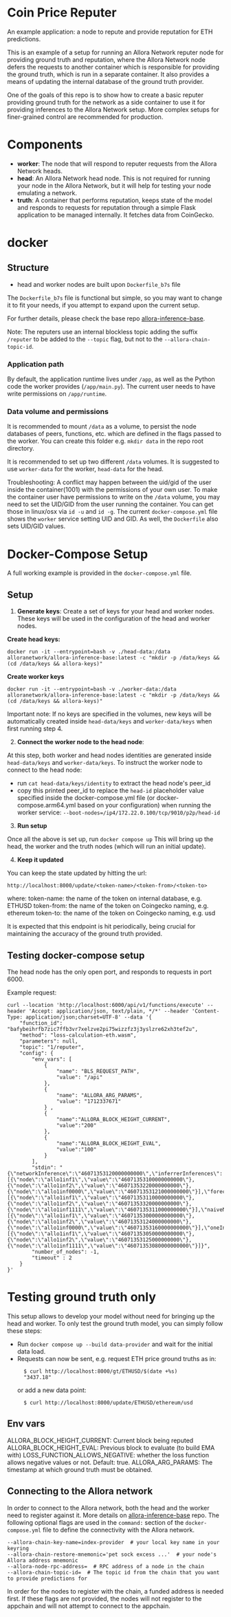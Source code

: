 # Coin Price Reputer

An example application: a node to repute and provide reputation for ETH predictions.

This is an example of a setup for running an Allora Network reputer node for providing ground truth and reputation, where the Allora Network node defers the requests to another container which is responsible for providing the ground truth, which is run in a separate container.
It also provides a means of updating the internal database of the ground truth provider.

One of the goals of this repo is to show how to create a basic reputer providing ground truth for the network as a side container to use it for providing inferences to the Allora Network setup. More complex setups for finer-grained control are recommended for production.

# Components

* **worker**: The node that will respond to reputer requests from the Allora Network heads.
* **head**: An Allora Network head node. This is not required for running your node in the Allora Network, but it will help for testing your node emulating a network.
* **truth**: A container that performs reputation, keeps state of the model and responds to requests for reputation through a simple Flask application to be managed internally. It fetches data from CoinGecko.


# docker

## Structure

- head and worker nodes are built upon `Dockerfile_b7s` file

The `Dockerfile_b7s` file is functional but simple, so you may want to change it to fit your needs, if you attempt to expand upon the current setup.

For further details, please check the base repo [allora-inference-base](https://github.com/allora-network/allora-inference-base).

Note: The reputers use an internal blockless topic adding the suffix `/reputer` to be added to the `--topic` flag, but not to the `--allora-chain-topic-id`. 

###  Application path

By default, the application runtime lives under `/app`, as well as the Python code the worker provides (`/app/main.py`). The current user needs to have write permissions on `/app/runtime`.

### Data volume and permissions

It is recommended to mount `/data` as a volume, to persist the node databases of peers, functions, etc. which are defined in the flags passed to the worker.
You can create this folder e.g. `mkdir data` in the repo root directory.

It is recommended to set up two different `/data` volumes. It is suggested to use `worker-data` for the worker, `head-data` for the head.

Troubleshooting: A conflict may happen between the uid/gid of the user inside the container(1001) with the permissions of your own user.
To make the container user have permissions to write on the `/data` volume, you may need to set the UID/GID from the user running the container. You can get those in linux/osx via `id -u` and `id -g`.
The current `docker-compose.yml` file shows the `worker` service setting UID and GID. As well, the `Dockerfile` also sets UID/GID values.


# Docker-Compose Setup
A full working example is provided in the `docker-compose.yml` file.


## Setup

1. **Generate keys**: Create a set of keys for your head and worker nodes. These keys will be used in the configuration of the head and worker nodes.

**Create head keys:**
```
docker run -it --entrypoint=bash -v ./head-data:/data alloranetwork/allora-inference-base:latest -c "mkdir -p /data/keys && (cd /data/keys && allora-keys)"
```

**Create worker keys**
```
docker run -it --entrypoint=bash -v ./worker-data:/data alloranetwork/allora-inference-base:latest -c "mkdir -p /data/keys && (cd /data/keys && allora-keys)"
```

Important note: If no keys are specified in the volumes, new keys will be automatically created inside `head-data/keys` and `worker-data/keys` when first running step 4.

2. **Connect the worker node to the head node**:

At this step, both worker and head nodes identities are generated inside `head-data/keys` and `worker-data/keys`.
To instruct the worker node to connect to the head node:
- run `cat head-data/keys/identity` to extract the head node's peer_id 
- copy this printed peer_id to replace the `head-id` placeholder value specified inside the docker-compose.yml file (or docker-compose.arm64.yml based on your configuration) when running the worker service: `--boot-nodes=/ip4/172.22.0.100/tcp/9010/p2p/head-id`

3. **Run setup**

Once all the above is set up, run `docker compose up`
This will bring up the head, the worker and the truth nodes (which will run an initial update). 

4. **Keep it updated**

You can keep the state updated by hitting the url: 

```
http://localhost:8000/update/<token-name>/<token-from>/<token-to>
```
where:
token-name: the name of the token on internal database, e.g. ETHUSD
token-from: the name of the token on Coingecko naming, e.g. ethereum
token-to: the name of the token on Coingecko naming, e.g. usd

It is expected that this endpoint is hit periodically, being crucial for maintaining the accuracy of the ground truth provided.

## Testing docker-compose setup

The head node has the only open port, and responds to requests in port 6000.

Example request:
```
curl --location 'http://localhost:6000/api/v1/functions/execute' --header 'Accept: application/json, text/plain, */*' --header 'Content-Type: application/json;charset=UTF-8' --data '{
    "function_id": "bafybeihrfb7zic7ffb3vr7xelzve2pi75wizzfz3j3yslzre62xh3tef2u",
    "method": "loss-calculation-eth.wasm",
    "parameters": null,
    "topic": "1/reputer",
    "config": {
        "env_vars": [
            {                              
                "name": "BLS_REQUEST_PATH",
                "value": "/api"
            },
            {                              
                "name": "ALLORA_ARG_PARAMS",
                "value": "1712337671"
            } , 
            {
                "name":"ALLORA_BLOCK_HEIGHT_CURRENT",
                "value":"200"
            }, 
            {
                "name":"ALLORA_BLOCK_HEIGHT_EVAL",
                "value":"100"
            }
        ],
        "stdin": "{\"networkInference\":\"46071353120000000000\",\"inferrerInferences\":[{\"node\":\"allo1inf1\",\"value\":\"46071353100000000000\"},{\"node\":\"allo1inf2\",\"value\":\"46071353220000000000\"},{\"node\":\"allo1inf0000\",\"value\":\"46071353121000000000\"}],\"forecasterInferences\":[{\"node\":\"allo1inf1\",\"value\":\"46071353110000000000\"},{\"node\":\"allo1inf2\",\"value\":\"46071353320000000000\"},{\"node\":\"allo1inf1111\",\"value\":\"4607135311000000000\"}],\"naiveNetworkInference\":\"46071353100000000000\",\"oneOutNetworkInferences\":[{\"node\":\"allo1inf1\",\"value\":\"46071353000000000000\"},{\"node\":\"allo1inf2\",\"value\":\"46071353124000000000\"},{\"node\":\"allo1inf0000\",\"value\":\"46071353160000000000\"}],\"oneInNetworkInferences\":[{\"node\":\"allo1inf1\",\"value\":\"46071353050000000000\"},{\"node\":\"allo1inf2\",\"value\":\"46071353125000000000\"},{\"node\":\"allo1inf1111\",\"value\":\"46071353080000000000\"}]}",
        "number_of_nodes": -1,
        "timeout" : 2
    }
}'
```


# Testing ground truth only

This setup allows to develop your model without need for bringing up the head and worker.
To only test the ground truth model, you can simply follow these steps:
- Run `docker compose up --build data-provider` and wait for the initial data load.
- Requests can now be sent, e.g. request ETH price ground truths as in: 
  ```
    $ curl http://localhost:8000/gt/ETHUSD/$(date +%s) 
    "3437.18"
  ```
  or add a new data point:
  ```
    $ curl http://localhost:8000/update/ETHUSD/ethereum/usd
  ```


## Env vars

ALLORA_BLOCK_HEIGHT_CURRENT: Current block being reputed
ALLORA_BLOCK_HEIGHT_EVAL: Previous block to evaluate (to build EMA with)
LOSS_FUNCTION_ALLOWS_NEGATIVE: whether the loss function allows negative values or not. Default: true.
ALLORA_ARG_PARAMS: The timestamp at which ground truth must be obtained.


## Connecting to the Allora network
 In order to connect to the Allora network, both the head and the worker need to register against it.  More details on [allora-inference-base](https://github.com/allora-network/allora-inference-base) repo.
The following optional flags are used in the `command:` section of the `docker-compose.yml` file to define the connectivity with the Allora network.

```
--allora-chain-key-name=index-provider  # your local key name in your keyring
--allora-chain-restore-mnemonic='pet sock excess ...'  # your node's Allora address mnemonic
--allora-node-rpc-address=  # RPC address of a node in the chain
--allora-chain-topic-id=  # The topic id from the chain that you want to provide predictions for
```
In order for the nodes to register with the chain, a funded address is needed first.
If these flags are not provided, the nodes will not register to the appchain and will not attempt to connect to the appchain.


